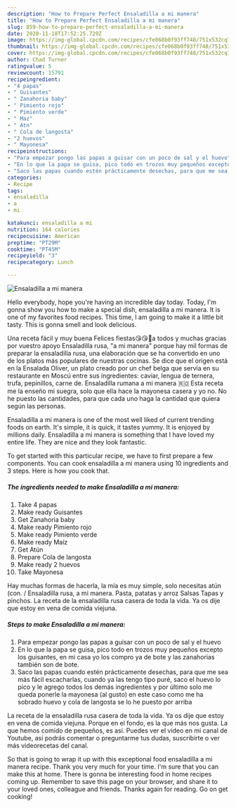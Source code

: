 ```yaml
---
description: "How to Prepare Perfect Ensaladilla a mi manera"
title: "How to Prepare Perfect Ensaladilla a mi manera"
slug: 859-how-to-prepare-perfect-ensaladilla-a-mi-manera
date: 2020-11-18T17:52:25.729Z
image: https://img-global.cpcdn.com/recipes/cfe068b0f93ff748/751x532cq70/ensaladilla-a-mi-manera-foto-principal.jpg
thumbnail: https://img-global.cpcdn.com/recipes/cfe068b0f93ff748/751x532cq70/ensaladilla-a-mi-manera-foto-principal.jpg
cover: https://img-global.cpcdn.com/recipes/cfe068b0f93ff748/751x532cq70/ensaladilla-a-mi-manera-foto-principal.jpg
author: Chad Turner
ratingvalue: 5
reviewcount: 15791
recipeingredient:
- "4 papas"
- " Guisantes"
- " Zanahoria baby"
- " Pimiento rojo"
- " Pimiento verde"
- " Maz"
- " Atn"
- " Cola de langosta"
- "2 huevos"
- " Mayonesa"
recipeinstructions:
- "Para empezar pongo las papas a guisar con un poco de sal y el huevo"
- "En lo que la papa se guisa, pico todo en trozos muy pequeños excepto los guisantes, en mi casa yo los compro ya de bote y las zanahorias también son de bote."
- "Saco las papas cuando estén prácticamente desechas, para que me sea más fácil escacharlas, cuando ya las tengo tipo puré, saco el huevo lo pico y le agrego todos los demás ingredientes y por último solo me queda ponerle la mayonesa (al gusto) en este caso como me ha sobrado huevo y cola de langosta se lo he puesto por arriba"
categories:
- Recipe
tags:
- ensaladilla
- a
- mi

katakunci: ensaladilla a mi 
nutrition: 164 calories
recipecuisine: American
preptime: "PT29M"
cooktime: "PT45M"
recipeyield: "3"
recipecategory: Lunch

---
```



![Ensaladilla a mi manera](https://img-global.cpcdn.com/recipes/cfe068b0f93ff748/751x532cq70/ensaladilla-a-mi-manera-foto-principal.jpg)

Hello everybody, hope you're having an incredible day today. Today, I'm gonna show you how to make a special dish, ensaladilla a mi manera. It is one of my favorites food recipes. This time, I am going to make it a little bit tasty. This is gonna smell and look delicious.

Una receta fácil y muy buena Felices fiestas😘😘🤗a todos y muchas gracias por vuestro apoyo Ensaladilla rusa, &#34;a mi manera&#34; porque hay mil formas de preparar la ensaladilla rusa, una elaboración que se ha convertido en uno de los platos más populares de nuestras cocinas. Se dice que el origen está en la Ensalada Oliver, un plato creado por un chef belga que servía en su restaurante en Moscú entre sus ingredientes: caviar, lengua de ternera, trufa, pepinillos, carne de. Ensaladilla rumana a mi manera 🇷🇴 Esta receta me la enseño mi suegra, solo que ella hace la mayonesa casera y yo no. No he puesto las cantidades, para que cada uno haga la cantidad que quiera según las personas.

Ensaladilla a mi manera is one of the most well liked of current trending foods on earth. It's simple, it is quick, it tastes yummy. It is enjoyed by millions daily. Ensaladilla a mi manera is something that I have loved my entire life. They are nice and they look fantastic.


To get started with this particular recipe, we have to first prepare a few components. You can cook ensaladilla a mi manera using 10 ingredients and 3 steps. Here is how you cook that.

<!--inarticleads1-->

##### The ingredients needed to make Ensaladilla a mi manera:

1. Take 4 papas
1. Make ready  Guisantes
1. Get  Zanahoria baby
1. Make ready  Pimiento rojo
1. Make ready  Pimiento verde
1. Make ready  Maíz
1. Get  Atún
1. Prepare  Cola de langosta
1. Make ready 2 huevos
1. Take  Mayonesa


Hay muchas formas de hacerla, la mía es muy simple, solo necesitas atún (con. / Ensaladilla rusa, a mi manera. Pasta, patatas y arroz Salsas Tapas y pinchos. La receta de la ensaladilla rusa casera de toda la vida. Ya os dije que estoy en vena de comida viejuna. 

<!--inarticleads2-->

##### Steps to make Ensaladilla a mi manera:

1. Para empezar pongo las papas a guisar con un poco de sal y el huevo
1. En lo que la papa se guisa, pico todo en trozos muy pequeños excepto los guisantes, en mi casa yo los compro ya de bote y las zanahorias también son de bote.
1. Saco las papas cuando estén prácticamente desechas, para que me sea más fácil escacharlas, cuando ya las tengo tipo puré, saco el huevo lo pico y le agrego todos los demás ingredientes y por último solo me queda ponerle la mayonesa (al gusto) en este caso como me ha sobrado huevo y cola de langosta se lo he puesto por arriba


La receta de la ensaladilla rusa casera de toda la vida. Ya os dije que estoy en vena de comida viejuna. Porque en el fondo, es la que más nos gusta. La que hemos comido de pequeños, es así. Puedes ver el video en mi canal de Youtube, así podrás comentar o preguntarme tus dudas, suscribirte o ver más videorecetas del canal. 

So that is going to wrap it up with this exceptional food ensaladilla a mi manera recipe. Thank you very much for your time. I'm sure that you can make this at home. There is gonna be interesting food in home recipes coming up. Remember to save this page on your browser, and share it to your loved ones, colleague and friends. Thanks again for reading. Go on get cooking!
